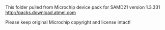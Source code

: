 This folder pulled from Microchip device pack for SAMD21 version 1.3.331
http://packs.download.atmel.com

Please keep original Microchip copyright and license intact!

